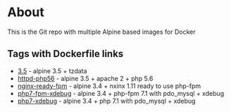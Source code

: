 # About

This is the Git repo with multiple Alpine based images for Docker
 
## Tags with Dockerfile links

- [3.5](https://github.com/nvcristea/docker-alpine/blob/master/Dockerfile) - alpine 3.5 + tzdata
- [httpd-php56](https://github.com/nvcristea/docker-alpine/blob/master/httpd/php56/Dockerfile) - alpine 3.5 + apache 2 + php 5.6
- [nginx-ready-fpm](https://github.com/nvcristea/docker-alpine/blob/master/nginx/ready/php-fpm/Dockerfile) - alpine 3.4 + nxinx 1.11 ready to use php-fpm
- [php7-fpm-xdebug](https://github.com/nvcristea/docker-alpine/blob/master/php/7.1/fpm/xdebug/Dockerfile) - alpine 3.4 + php-fpm 7.1 with pdo_mysql + xdebug
- [php7-xdebug](https://github.com/nvcristea/docker-alpine/blob/master/php/7.1/xdebug/Dockerfile) - alpine 3.4 + php 7.1 with pdo_mysql + xdebug
